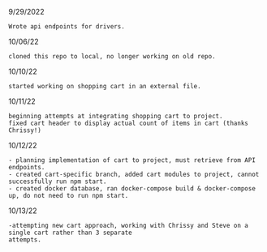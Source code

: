 9/29/2022

    Wrote api endpoints for drivers.

10/06/22

    cloned this repo to local, no longer working on old repo.

10/10/22

    started working on shopping cart in an external file.

10/11/22

    beginning attempts at integrating shopping cart to project.
    fixed cart header to display actual count of items in cart (thanks Chrissy!)

10/12/22

    - planning implementation of cart to project, must retrieve from API endpoints.
    - created cart-specific branch, added cart modules to project, cannot successfully run npm start.
    - created docker database, ran docker-compose build & docker-compose up, do not need to run npm start. 

10/13/22

    -attempting new cart approach, working with Chrissy and Steve on a single cart rather than 3 separate 
    attempts.